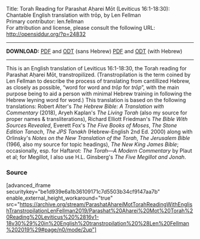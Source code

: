 <html>
<head></head>
<body>
Title: Torah Reading for Parashat Aḥarei Mōt (Leviticus 16:1-18:30): Chantable English translation with trōp, by Len Fellman<br />
Primary contributor: len.fellman<br />
For attribution and license, please consult the following URL: <a href="http://opensiddur.org/?p=24832">http://opensiddur.org/?p=24832</a>
<p />
<hr />

<strong>DOWNLOAD:</strong> 
<a href="https://archive.org/download/ParashatAhareiMotTorahReadingWithEnglishTranstropilationLenFellman2019/Parashat%20Aharei%20Mot%20Torah%20Reading%20Leviticus%20%2816v1-18v30%29%20in%20English%20transtropilation%20%28Len%20Fellman%202019%29%20-%20english%20only.pdf">PDF</a> and <a href="https://archive.org/download/ParashatAhareiMotTorahReadingWithEnglishTranstropilationLenFellman2019/Parashat%20Aharei%20Mot%20Torah%20Reading%20Leviticus%20%2816v1-18v30%29%20in%20English%20transtropilation%20%28Len%20Fellman%202019%29%20-%20english%20only.odt">ODT</a> (sans Hebrew) 
<a href="https://archive.org/download/ParashatAhareiMotTorahReadingWithEnglishTranstropilationLenFellman2019/Parashat%20Aharei%20Mot%20Torah%20Reading%20Leviticus%20%2816v1-18v30%29%20in%20English%20transtropilation%20%28Len%20Fellman%202019%29.pdf">PDF</a> and <a href="https://archive.org/download/ParashatAhareiMotTorahReadingWithEnglishTranstropilationLenFellman2019/Parashat%20Aharei%20Mot%20Torah%20Reading%20Leviticus%20%2816v1-18v30%29%20in%20English%20transtropilation%20%28Len%20Fellman%202019%29.odt">ODT</a> (with Hebrew)


<hr />

This is an English translation of Leviticus 16:1-18:30, the Torah reading for Parashat Aḥarei Mōt, transtropilized. (Transtropilation is the term coined by Len Fellman to describe the process of translating from cantillized Hebrew, as closely as possible, “word for word and <em>trōp</em> for <em>trōp</em>”, with the main purpose being to aid a person with minimal Hebrew training in following the Hebrew leyning word for word.) This translation is based on the following translations: Robert Alter's <em>The Hebrew Bible: A Translation with Commentary</em> (2018), Aryeh Kaplan's <em>The Living Torah</em> (also my source for proper names & transliterations), Richard Elliott Friedman's <em>The Bible With Sources Revealed</em>, Everett Fox's <em>The Five Books of Moses</em>, <em>The Stone Edition Tanach</em>, <em>The JPS Tanakh</em> (Hebrew-English 2nd Ed. 2000) along with Orlinsky's <em>Notes on the New Translation of the Torah</em>, <em>The Jerusalem Bible</em> (1966, also my source for topic headings), <em>The New King James Bible</em>; occasionally, esp. for Haftarot: <em>The Torah—A Modern Commentary</em> by Plaut et al; for Megillot, I also use H.L. Ginsberg's <em>The Five Megillot and Jonah</em>.

<h3>Source</h3>

[advanced_iframe securitykey="be1d939e6a1b36109171c7d5503b34cf9147aa7b" enable_external_height_workaround="true" src="https://archive.org/stream/ParashatAhareiMotTorahReadingWithEnglishTranstropilationLenFellman2019/Parashat%20Aharei%20Mot%20Torah%20Reading%20Leviticus%20%2816v1-18v30%29%20in%20English%20transtropilation%20%28Len%20Fellman%202019%29#page/n0/mode/2up"]

</body>
</html>